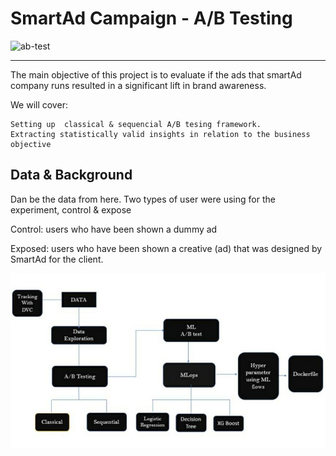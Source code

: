 # SmartAd Campaign - A/B Testing

![ab-test](https://gotvantage.com/wp-content/uploads/2017/06/ab-testing.png)

---
The main objective of this project is to evaluate if the ads that smartAd company runs resulted in a significant lift in brand awareness. 

We will cover:

    Setting up  classical & sequencial A/B tesing framework.
    Extracting statistically valid insights in relation to the business objective

## Data & Background

Dan be the data from here. 
Two types of user were using for the experiment, control & expose

Control: users who have been shown a dummy ad

Exposed: users who have been shown a creative (ad) that was designed by SmartAd for the client.

![model](data/pic.jpg)
